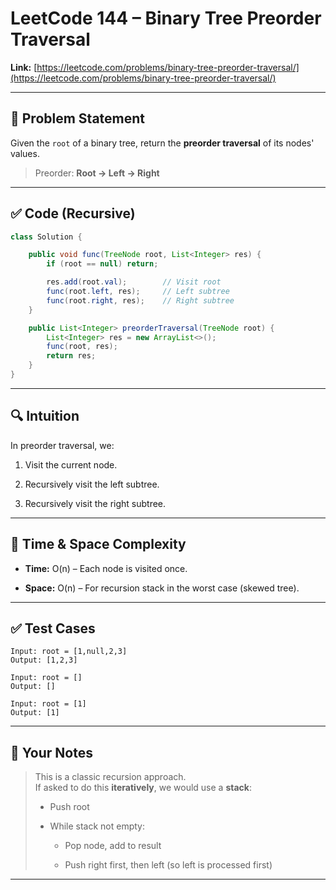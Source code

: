 # LeetCode 144 – Binary Tree Preorder Traversal

**Link:** [https://leetcode.com/problems/binary-tree-preorder-traversal/](https://leetcode.com/problems/binary-tree-preorder-traversal/)

---

## 🧠 Problem Statement

Given the `root` of a binary tree, return the **preorder traversal** of its nodes' values.

> Preorder: **Root → Left → Right**

---

## ✅ Code (Recursive)

```java
class Solution {

    public void func(TreeNode root, List<Integer> res) {
        if (root == null) return;

        res.add(root.val);        // Visit root
        func(root.left, res);     // Left subtree
        func(root.right, res);    // Right subtree
    }

    public List<Integer> preorderTraversal(TreeNode root) {
        List<Integer> res = new ArrayList<>();
        func(root, res);
        return res;
    }
}
````

---

## 🔍 Intuition

In preorder traversal, we:

1. Visit the current node.
    
2. Recursively visit the left subtree.
    
3. Recursively visit the right subtree.
    

---

## 🧮 Time & Space Complexity

- **Time:** O(n) – Each node is visited once.
    
- **Space:** O(n) – For recursion stack in the worst case (skewed tree).
    

---

## ✅ Test Cases

```text
Input: root = [1,null,2,3]
Output: [1,2,3]

Input: root = []
Output: []

Input: root = [1]
Output: [1]
```

---

## 📌 Your Notes

> This is a classic recursion approach.  
> If asked to do this **iteratively**, we would use a **stack**:
> 
> - Push root
>     
> - While stack not empty:
>     
>     - Pop node, add to result
>         
>     - Push right first, then left (so left is processed first)
>         

---

